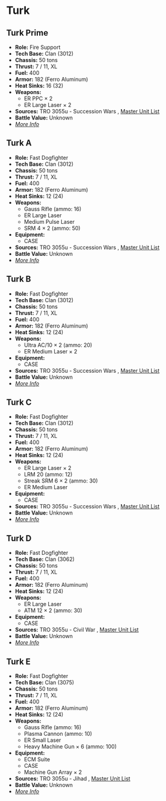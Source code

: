 # Turk 

## Turk Prime 

- **Role:** Fire Support 
- **Tech Base:** Clan (3012) 
- **Chassis:** 50 tons 
- **Thrust:** 7 / 11, XL 
- **Fuel:** 400 
- **Armor:** 182 (Ferro Aluminum) 
- **Heat Sinks:** 16 (32) 
- **Weapons:** 
  - ER PPC × 2 
  - ER Large Laser × 2 
- **Sources:** TRO 3055u - Succession Wars , [Master Unit List](http://masterunitlist.info/Unit/Details/3325) 
- **Battle Value:** Unknown 
- [*More Info*](turk/turk_prime.md) 

## Turk A 

- **Role:** Fast Dogfighter 
- **Tech Base:** Clan (3012) 
- **Chassis:** 50 tons 
- **Thrust:** 7 / 11, XL 
- **Fuel:** 400 
- **Armor:** 182 (Ferro Aluminum) 
- **Heat Sinks:** 12 (24) 
- **Weapons:** 
  - Gauss Rifle (ammo: 16) 
  - ER Large Laser 
  - Medium Pulse Laser 
  - SRM 4 × 2 (ammo: 50) 
- **Equipment:** 
  - CASE 
- **Sources:** TRO 3055u - Succession Wars , [Master Unit List](http://masterunitlist.info/Unit/Details/3321) 
- **Battle Value:** Unknown 
- [*More Info*](turk/turk_a.md) 

## Turk B 

- **Role:** Fast Dogfighter 
- **Tech Base:** Clan (3012) 
- **Chassis:** 50 tons 
- **Thrust:** 7 / 11, XL 
- **Fuel:** 400 
- **Armor:** 182 (Ferro Aluminum) 
- **Heat Sinks:** 12 (24) 
- **Weapons:** 
  - Ultra AC/10 × 2 (ammo: 20) 
  - ER Medium Laser × 2 
- **Equipment:** 
  - CASE 
- **Sources:** TRO 3055u - Succession Wars , [Master Unit List](http://masterunitlist.info/Unit/Details/3322) 
- **Battle Value:** Unknown 
- [*More Info*](turk/turk_b.md) 

## Turk C 

- **Role:** Fast Dogfighter 
- **Tech Base:** Clan (3012) 
- **Chassis:** 50 tons 
- **Thrust:** 7 / 11, XL 
- **Fuel:** 400 
- **Armor:** 182 (Ferro Aluminum) 
- **Heat Sinks:** 12 (24) 
- **Weapons:** 
  - ER Large Laser × 2 
  - LRM 20 (ammo: 12) 
  - Streak SRM 6 × 2 (ammo: 30) 
  - ER Medium Laser 
- **Equipment:** 
  - CASE 
- **Sources:** TRO 3055u - Succession Wars , [Master Unit List](http://masterunitlist.info/Unit/Details/3323) 
- **Battle Value:** Unknown 
- [*More Info*](turk/turk_c.md) 

## Turk D 

- **Role:** Fast Dogfighter 
- **Tech Base:** Clan (3062) 
- **Chassis:** 50 tons 
- **Thrust:** 7 / 11, XL 
- **Fuel:** 400 
- **Armor:** 182 (Ferro Aluminum) 
- **Heat Sinks:** 12 (24) 
- **Weapons:** 
  - ER Large Laser 
  - ATM 12 × 2 (ammo: 30) 
- **Equipment:** 
  - CASE 
- **Sources:** TRO 3055u - Civil War , [Master Unit List](http://masterunitlist.info/Unit/Details/3324) 
- **Battle Value:** Unknown 
- [*More Info*](turk/turk_d.md) 

## Turk E 

- **Role:** Fast Dogfighter 
- **Tech Base:** Clan (3075) 
- **Chassis:** 50 tons 
- **Thrust:** 7 / 11, XL 
- **Fuel:** 400 
- **Armor:** 182 (Ferro Aluminum) 
- **Heat Sinks:** 12 (24) 
- **Weapons:** 
  - Gauss Rifle (ammo: 16) 
  - Plasma Cannon (ammo: 10) 
  - ER Small Laser 
  - Heavy Machine Gun × 6 (ammo: 100) 
- **Equipment:** 
  - ECM Suite 
  - CASE 
  - Machine Gun Array × 2 
- **Sources:** TRO 3055u - Jihad , [Master Unit List](http://masterunitlist.info/Unit/Details/5308) 
- **Battle Value:** Unknown 
- [*More Info*](turk/turk_e.md) 

